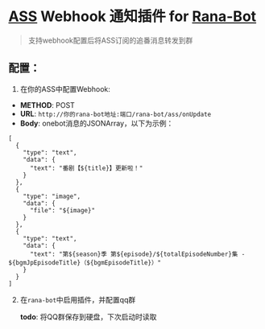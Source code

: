 #  [ASS](https://github.com/wushuo894/ani-rss) Webhook 通知插件 for [Rana-Bot](https://github.com/sosoorin/RanaBot)

> 支持webhook配置后将ASS订阅的追番消息转发到群

## 配置：

1. 在你的ASS中配置Webhook: 
- **METHOD**: POST
- **URL**: `http://你的rana-bot地址:端口/rana-bot/ass/onUpdate`
- **Body**: onebot消息的JSONArray，以下为示例：
```
[
  {
    "type": "text",
    "data": {
      "text": "番剧【${title}】更新啦！"
    }
  },
  {
    "type": "image",
    "data": {
      "file": "${image}"
    }
  },
  {
    "type": "text",
    "data": {
      "text": "第${season}季 第${episode}/${totalEpisodeNumber}集 - ${bgmJpEpisodeTitle}（${bgmEpisodeTitle}）"
    }
  }
]
```

2. 在`rana-bot`中启用插件，并配置qq群
   
    **todo**: 将QQ群保存到硬盘，下次启动时读取